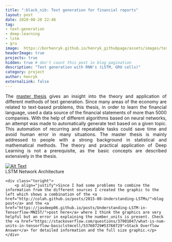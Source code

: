 ```yaml
---
title: ":black_nib: Text generation for financial reports"
layout: post
date: 2020-08-20 22:48
tag:
- text-generation
- deep-learning
- lstm
- gru
image:  https://borhenryk.github.io/henryk_githubpage/assets/images/text_generation_sampling.png
headerImage: true
projects: true
hidden: true # don't count this post in blog pagination
description: "Text generation with RNN's (LSTM, GRU cells)"
category: project
author: henryk
externalLink: false
---
```



<p align="justify">The <a href="https://epub.ub.uni-muenchen.de/60631/">master thesis</a> gives an insight into the theory and application of different methods of text generation. Since many areas of the economy are related to text-based problems, this thesis, in order to learn the financial language, used a data source of the financial statements of more than 5000 companies. With the help of different algorithms based on neural networks, an attempt was made to automatically generate text based on a given topic. This automation of recurring and repeatable tasks could save time and avoid human error in many situations. The master thesis is mainly addressed to people with a strong background in statistical and mathematical methods. The theory and practical application of Deep Learning is not a prerequisite, as the basic concepts are described extensively in the thesis.</p>

<div class="side-by-side">
    <div class="toleft">
        <a href="https://borhenryk.github.io/henryk_githubpage/assets/images/LSTM_Ar.png" title="click here to see the full sized image"><img class="image" src="https://borhenryk.github.io/henryk_githubpage/assets/images/LSTM_Ar.png" alt="Alt Text" ></a>
        <figcaption class="caption">LSTM Network Architecture</figcaption>
    </div>

    <div class="toright">
        <p align="justify">Since I had some problems to combine the information from the different sources I created the graphic to the left which shows a combination of the <a href="http://colah.github.io/posts/2015-08-Understanding-LSTMs/">blog post</a> and the <a href="https://jasdeep06.github.io/posts/Understanding-LSTM-in-Tensorflow-MNIST/">post here</a> where I think the graphics are very helpful but an error in explaining the number_units is present. Check the <a href="https://stackoverflow.com/questions/37901047/what-is-num-units-in-tensorflow-basiclstmcell/53760729#53760729">Stack Overflow Answer</a> for detailed information and the full size graphic.</p>
    </div>
</div>
